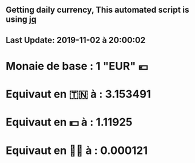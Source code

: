 ## Getting daily currency, This automated script is using [jq](https://stedolan.github.io/jq/)
## Last Update:  2019-11-02 à 20:00:02
 # Monaie de base : 1 "EUR" 💶 
 # Equivaut en 🇹🇳 à :  3.153491 
 # Equivaut en 💵 à : 1.11925
 # Equivaut en 🐱‍💻 à :  0.000121
